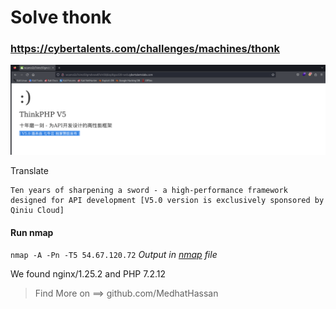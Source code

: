 # Solve thonk
### https://cybertalents.com/challenges/machines/thonk


![alt text](image.png)

Translate 
```
Ten years of sharpening a sword - a high-performance framework designed for API development [V5.0 version is exclusively sponsored by Qiniu Cloud]
```
#### Run nmap 
`nmap -A -Pn -T5 54.67.120.72`
*Output in [nmap](nmap.txt) file*

We found nginx/1.25.2 and PHP 7.2.12

>Find More on ==> github.com/MedhatHassan 